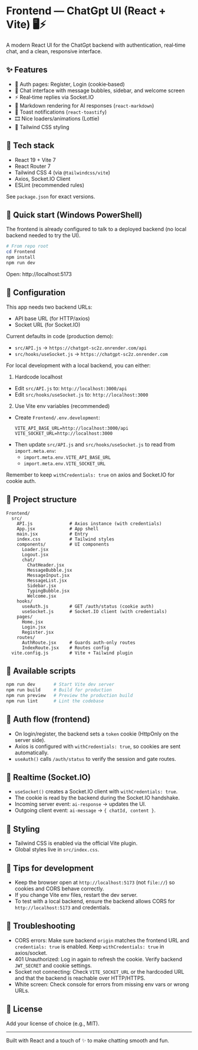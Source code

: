 # Frontend — ChatGpt UI (React + Vite) 🖥️⚡

A modern React UI for the ChatGpt backend with authentication, real‑time chat, and a clean, responsive interface.


## ✨ Features
- 🔐 Auth pages: Register, Login (cookie‑based)
- 💬 Chat interface with message bubbles, sidebar, and welcome screen
- ⚡ Real‑time replies via Socket.IO
- 📝 Markdown rendering for AI responses (`react-markdown`)
- 🔔 Toast notifications (`react-toastify`)
- 🎞️ Nice loaders/animations (Lottie)
- 🎨 Tailwind CSS styling


## 🧱 Tech stack
- React 19 + Vite 7
- React Router 7
- Tailwind CSS 4 (via `@tailwindcss/vite`)
- Axios, Socket.IO Client
- ESLint (recommended rules)

See `package.json` for exact versions.


## 🚀 Quick start (Windows PowerShell)

The frontend is already configured to talk to a deployed backend (no local backend needed to try the UI).

```powershell
# From repo root
cd Frontend
npm install
npm run dev
```

Open: http://localhost:5173


## 🔧 Configuration
This app needs two backend URLs:
- API base URL (for HTTP/axios)
- Socket URL (for Socket.IO)

Current defaults in code (production demo):
- `src/API.js` → `https://chatgpt-sc2z.onrender.com/api`
- `src/hooks/useSocket.js` → `https://chatgpt-sc2z.onrender.com`

For local development with a local backend, you can either:

1) Hardcode localhost
- Edit `src/API.js` to: `http://localhost:3000/api`
- Edit `src/hooks/useSocket.js` to: `http://localhost:3000`

2) Use Vite env variables (recommended)
- Create `Frontend/.env.development`:
  ```
  VITE_API_BASE_URL=http://localhost:3000/api
  VITE_SOCKET_URL=http://localhost:3000
  ```
- Then update `src/API.js` and `src/hooks/useSocket.js` to read from `import.meta.env`:
  - `import.meta.env.VITE_API_BASE_URL`
  - `import.meta.env.VITE_SOCKET_URL`

Remember to keep `withCredentials: true` on axios and Socket.IO for cookie auth.


## 📂 Project structure
```
Frontend/
  src/
    API.js              # Axios instance (with credentials)
    App.jsx             # App shell
    main.jsx            # Entry
    index.css           # Tailwind styles
    components/         # UI components
      Loader.jsx
      Logout.jsx
      chat/
        ChatHeader.jsx
        MessageBubble.jsx
        MessageInput.jsx
        MessageList.jsx
        Sidebar.jsx
        TypingBubble.jsx
        Welcome.jsx
    hooks/
      useAuth.js        # GET /auth/status (cookie auth)
      useSocket.js      # Socket.IO client (with credentials)
    pages/
      Home.jsx
      Login.jsx
      Register.jsx
    routes/
      AuthRoute.jsx     # Guards auth-only routes
      IndexRoute.jsx    # Routes config
  vite.config.js        # Vite + Tailwind plugin
```


## 📜 Available scripts
```powershell
npm run dev       # Start Vite dev server
npm run build     # Build for production
npm run preview   # Preview the production build
npm run lint      # Lint the codebase
```


## 🔐 Auth flow (frontend)
- On login/register, the backend sets a `token` cookie (HttpOnly on the server side).
- Axios is configured with `withCredentials: true`, so cookies are sent automatically.
- `useAuth()` calls `/auth/status` to verify the session and gate routes.


## 🔌 Realtime (Socket.IO)
- `useSocket()` creates a Socket.IO client with `withCredentials: true`.
- The cookie is read by the backend during the Socket.IO handshake.
- Incoming server event: `ai-response` → updates the UI.
- Outgoing client event: `ai-message` → `{ chatId, content }`.


## 📝 Styling
- Tailwind CSS is enabled via the official Vite plugin.
- Global styles live in `src/index.css`.


## 🧪 Tips for development
- Keep the browser open at `http://localhost:5173` (not `file://`) so cookies and CORS behave correctly.
- If you change Vite env files, restart the dev server.
- To test with a local backend, ensure the backend allows CORS for `http://localhost:5173` and credentials.


## 🧯 Troubleshooting
- CORS errors: Make sure backend `origin` matches the frontend URL and `credentials: true` is enabled. Keep `withCredentials: true` in axios/socket.
- 401 Unauthorized: Log in again to refresh the cookie. Verify backend `JWT_SECRET` and cookie settings.
- Socket not connecting: Check `VITE_SOCKET_URL` or the hardcoded URL and that the backend is reachable over HTTP/HTTPS.
- White screen: Check console for errors from missing env vars or wrong URLs.


## 📄 License
Add your license of choice (e.g., MIT).

---

Built with React and a touch of ✨ to make chatting smooth and fun.
